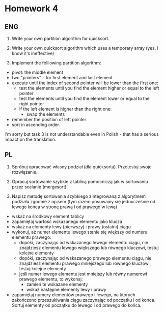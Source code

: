 # Homework 4

## ENG

1. Write your own partition algorithm for quicksort.

2. Write your own quicksort algorithm which uses a temporary array (yes, I know it's ineffective)

3. Implement the folllowing partition algorithm:
  * pivot: the middle element 
  * two "pointers" - for first element and last element 
  * execute until the index of second pointer will be lower than the first one: 
    * test the elements until you find the element higher or equal to the left pointer
    * test the elements until you find the element lower or equal to the right pointer
    * if the left element is higher than the right one: 
      * swap the elements 
  * remember the position of left pointer 
  * sort in ascending order.

I'm sorry but task 3 is not understandable even in Polish - that has a serious impact on the translation.

## PL

1. Spróbuj opracować własny podział (dla quicksorta). Przetestuj swoje rozwiązanie.

2. Opracuj sortowanie szybkie z tablicą pomocniczą jak w sortowaniu przez scalanie (mergesort).

3.  Napisz metodę sortowania szybkiego zintegrowaną z algorytmem podziału zgodnie z opisem (tym razem posuwamy się jednocześnie od lewego końca w stronę prawą i od prawego w lewą)
  * wskaż na środkowy element tablicy 
  * zapamiętaj wartość wskazanego elementu jako klucza 
  * wskaż na elementy lewy (pierwszy) i prawy (ostatni) ciągu 
  * wykonuj, aż numer elementu lewego stanie się większy od numeru elementu prawego: 
    * dopóki, zaczynając od wskazanego lewego elementu ciągu, nie znajdziesz elementu lewego większego lub równego kluczowi, testuj kolejne elementy 
    * dopóki, zaczynając od wskazanego prawego elementu ciągu, nie znajdziesz elementu prawego mniejszego lub równego kluczowi, testuj kolejne elementy 
    * jeśli numer lewego elementu jest mniejszy lub równy numerowi prawego elementu, to wykonaj: 
      * zamień te wskazane elementy 
      * wskaż następne elementy lewy i prawy 
  * zapamiętaj numery elementów prawego i lewego, na których zakończono przeszukiwania ciągu zaczynając od początku i od końca. Sortuj elementy od początku do lewego i od prawego do końca.


